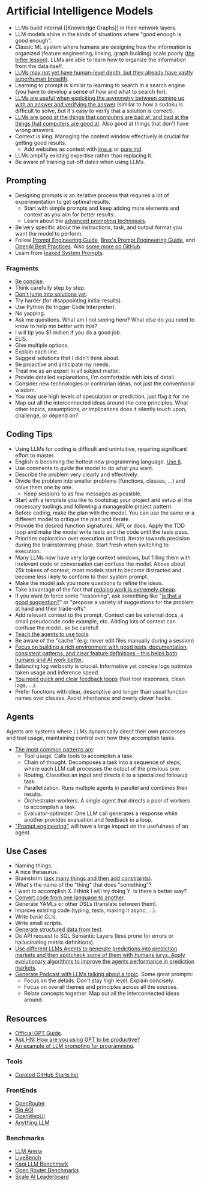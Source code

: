 # Artificial Intelligence Models

- LLMs build internal [[Knowledge Graphs]] in their network layers.
- LLM models shine in the kinds of situations where "good enough is good enough".
- Classic ML system where humans are designing how the information is organized (feature engineering, linking, graph building) scale poorly ([the bitter lesson](http://www.incompleteideas.net/IncIdeas/BitterLesson.html)). LLMs are able to learn how to organize the information from the data itself.
- [LLMs may not yet have human-level depth, but they already have vastly superhuman breadth](https://news.ycombinator.com/item?id=42625851).
- Learning to prompt is similar to learning to search in a search engine (you have to develop a sense of how and what to search for).
- [LLMs are useful when exploiting the asymmetry between coming up with an answer and verifying the answer](https://vitalik.eth.limo/general/2025/02/28/aihumans.html) (similar to how a sudoku is difficult to solve, but it's easy to verify that a solution is correct).
- [LLMs are good at the things that computers are bad at, and bad at the things that computers are good at](https://www.ben-evans.com/benedictevans/2025/2/17/the-deep-research-problem). Also good at things that don't have wrong answers.
- Context is king. Managing the context window effectively is crucial for getting good results.
  - Add websites as context with [jina.ai](https://jina.ai/) or [pure.md](https://pure.md/)
- LLMs amplify existing expertise rather than replacing it.
- Be aware of training cut-off dates when using LLMs.

## Prompting

- Designing prompts is an iterative process that requires a lot of experimentation to get optimal results.
  - Start with simple prompts and keep adding more elements and context as you aim for better results.
  - Learn about the [advanced prompting techniques](https://www.promptingguide.ai/techniques).
- Be very specific about the instructions, task, and output format you want the model to perform.
- Follow [Prompt Engineering Guide](https://www.promptingguide.ai/), [Brex's Prompt Engineering Guide](https://github.com/brexhq/prompt-engineering), and [OpenAI Best Practices](https://help.openai.com/en/articles/6654000-best-practices-for-prompt-engineering-with-openai-api). Also [some more on GitHub](https://github.com/PickleBoxer/dev-chatgpt-prompts).
- Learn from [leaked System Prompts](https://matt-rickard.com/a-list-of-leaked-system-prompts).

### Fragments

- [Be concise](https://x.com/simonw/status/1799577621363364224).
- Think carefully step by step.
- [Don't jump into solutions yet](https://ernesto.dev/posts/ai-whisperer/).
- Try harder (for disappointing initial results).
- Use Python (to trigger Code Interpreter).
- No yapping.
- Ask me questions. What am I not seeing here? What else do you need to know to help me better with this?
- I will tip you $1 million if you do a good job.
- ELI5.
- Give multiple options.
- Explain each line.
- Suggest solutions that I didn't think about.
- Be proactive and anticipate my needs.
- Treat me as an expert in all subject matter.
- Provide detailed explanations, I'm comfortable with lots of detail.
- Consider new technologies or contrarian ideas, not just the conventional wisdom.
- You may use high levels of speculation or prediction, just flag it for me.
- Map out all the interconnected ideas around the core principles. What other topics, assumptions, or implications does it silently touch upon, challenge, or depend on?

## Coding Tips

- Using LLMs for coding is difficult and unintuitive, requiring significant effort to master.
- English is becoming the hottest new programming language. [Use it](https://addyo.substack.com/p/the-70-problem-hard-truths-about).
- Use comments to guide the model to do what you want.
- Describe the problem very clearly and effectively.
- Divide the problem into smaller problems (functions, classes, ...) and solve them one by one.
  - Keep sessions to as few messages as possible.
- Start with a template you like to bootstrap your project and setup all the necessary toolings and following a manageable project pattern.
- Before coding, make the plan with the model. You can use the same or a different model to critique the plan and iterate.
- Provide the desired function signatures, API, or docs. Apply the TDD loop and make the model write tests and the code until the tests pass.
- Prioritize exploration over execution (at first). Iterate towards precision during the brainstorming phase. Start fresh when switching to execution.
- Many LLMs now have very large context windows, but filling them with irrelevant code or conversation can confuse the model. Above about 25k tokens of context, most models start to become distracted and become less likely to conform to their system prompt.
- Make the model ask you more questions to refine the ideas.
- Take advantage of the fact that [redoing work is extremely cheap](https://crawshaw.io/blog/programming-with-llms).
- If you want to force some "reasoning", ask something like "[is that a good suggestion?](https://news.ycombinator.com/item?id=42894688)" or "propose a variety of suggestions for the problem at hand and their trade-offs".
- Add relevant context to the prompt. Context can be external docs, a small pseudocode code example, etc. Adding lots of context can confuse the model, so be careful!
- [Teach the agents to use tools](https://www.anthropic.com/engineering/claude-code-best-practices).
- Be aware of the "cache" (e.g: never edit files manually during a session)
- [Focus on building a rich environment with good tests, documentation, consistent patterns, and clear feature definitions - this helps both humans and AI work better](https://blog.nilenso.com/blog/2025/05/29/ai-assisted-coding/).
- Balancing log verbosity is crucial. Informative yet concise logs optimize token usage and inference speed.
- [You need quick and clear feedback loops](https://lucumr.pocoo.org/2025/6/12/agentic-coding/) (fast tool responses, clean logs, ...).
- Prefer functions with clear, descriptive and longer than usual function names over classes. Avoid inheritance and overly clever hacks.

## Agents

Agents are systems where LLMs dynamically direct their own processes and tool usage, maintaining control over how they accomplish tasks.

- [The most common patterns are](https://www.anthropic.com/research/building-effective-agents):
  - Tool usage. Calls tools to accomplish a task.
  - Chain of thought. Decomposes a task into a sequence of steps, where each LLM call processes the output of the previous one.
  - Routing. Classifies an input and directs it to a specialized followup task.
  - Parallelization. Runs multiple agents in parallel and combines their results.
  - Orchestrator-workers. A single agent that directs a pool of workers to accomplish a task.
  - Evaluator-optimizer. One LLM call generates a response while another provides evaluation and feedback in a loop.
- ["Prompt engineering"](https://docs.anthropic.com/en/docs/build-with-claude/prompt-engineering/overview) will have a large impact on the usefulness of an agent.

## Use Cases

- Naming things.
- A nice thesaurus.
- Brainstorm ([ask many things and then add constraints](https://twitter.com/emollick/status/1633941391121215490)).
- What's the name of the "thing" that does "something"?
- I want to accomplish X. I think I will try doing Y. Is there a better way?
- [Convert code from one language to another](https://twitter.com/sualehasif996/status/1635755267739598848).
- Generate YAMLs or other DSLs (translate between them).
- Improve existing code (typing, tests, making it async, ...).
- Write basic CLIs.
- Write small scripts.
- [Generate structured data from text](https://thecaglereport.com/2023/03/16/nine-chatgpt-tricks-for-knowledge-graph-workers/).
- Do API request to SQL Semantic Layers (less prone for errors or hallucinating metric definitions).
- [Use different LLMs Agents to generate predictions into prediction markets and then spotcheck some of them with humans jurys. Apply evolutionary algorithms to improve the agents performance in prediction markets](https://youtu.be/b81LXpCqunk?t=2677).
- [Generate Podcast with LLMs talking about a topic](https://notebooklm.google.com/). Some great prompts:
  - Focus on the details. Don't stay high level. Explain concisely.
  - Focus on overall themes and principles across all the sources.
  - Relate concepts together. Map out all the interconnected ideas around.

## Resources

- [Official GPT Guide](https://platform.openai.com/docs/guides/gpt-best-practices).
- [Ask HN: How are you using GPT to be productive?](https://news.ycombinator.com/item?id=35299071&p=2)
- [An example of LLM prompting for programming](https://martinfowler.com/articles/2023-chatgpt-xu-hao.html).

### Tools

- [Curated GitHub Starts list](https://github.com/stars/davidgasquez/lists/robot-llms)

### FrontEnds

- [OpenRouter](https://openrouter.ai/)
- [Big AGI](https://get.big-agi.com/)
- [OpenWebUI](https://openwebui.com/)
- [Anything LLM](https://github.com/Mintplex-Labs/anything-llm)

### Benchmarks

- [LLM Arena](https://lmarena.ai/)
- [LiveBench](https://livebench.ai/#/)
- [Kagi LLM Benchmark](https://help.kagi.com/kagi/ai/llm-benchmark.html)
- [Open Router Benchmarks](https://openrouter.ai/benchmarks)
- [Scale AI Leaderboard](https://scale.com/leaderboard)
